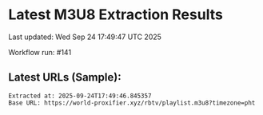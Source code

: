 # Latest M3U8 Extraction Results

Last updated: Wed Sep 24 17:49:47 UTC 2025

Workflow run: #141

## Latest URLs (Sample):
```
Extracted at: 2025-09-24T17:49:46.845357
Base URL: https://world-proxifier.xyz/rbtv/playlist.m3u8?timezone=pht

```
